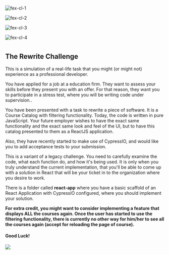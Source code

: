 > #

![fex-cl-1](https://user-images.githubusercontent.com/15264325/169299996-eccc735e-8295-4ea5-9539-3bc25b9955a0.png)

![fex-cl-2](https://user-images.githubusercontent.com/15264325/169300032-edf82c4c-849f-4883-b6be-15941e927ea7.png)

![fex-cl-3](https://user-images.githubusercontent.com/15264325/169300068-dba36fa7-e287-42a5-b109-a3043b2a9aab.png)

![fex-cl-4](https://user-images.githubusercontent.com/15264325/169300088-b71a7151-36cc-4429-8a96-7716cd4ede0c.png)

> #

## The Rewrite Challenge
This is a simulation of a real-life task that you might (or might not) experience as a professional developer.

You have applied for a job at a education firm. They want to assess your skills before they present you with an offer. For that reason, they want you to participate in a stress test, where you will be writing code under supervision..

You have been presented with a task to rewrite a piece of software. It is a Course Catalog with filtering functionality. Today, the code is written in pure JavaScript. Your future employer wishes to have the exact same functionality and the exact same look and feel of the UI, but to have this catalog  presented to them as a ReactJS application.

Also, they have recently started to make use of CypressIO, and would like you to add acceptance tests to your submission.

This is a variant of a legacy challenge. You need to carefully examine the code, what each function do, and how it's being used. It is only when you truly understand the current implementation, that you'll be able to come up with a solution in React that will be your ticket in to the organization where you desire to work.

There is a folder called **react-app** where you have a basic scaffold of an React Application with CypressIO configured, where you should implement your solution. 

**For extra credit, you might want to consider implementing a feature that displays ALL the courses again. Once the user has started to use the filtering functionality, there is currently no other way for him/her to see all the courses again (accept for reloading the page of course).**

#### Good Luck!
![](./rewrite_challenge_ui.gif)
